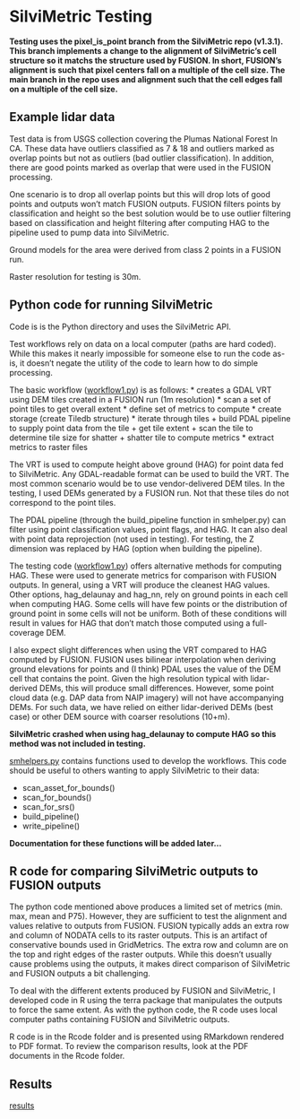 
<!-- README.md is generated from README.Rmd. Please edit that file -->

# SilviMetric Testing

**Testing uses the pixel_is_point branch from the SilviMetric repo
(v1.3.1). This branch implements a change to the alignment of
SilviMetric’s cell structure so it matchs the structure used by FUSION.
In short, FUSION’s alignment is such that pixel centers fall on a
multiple of the cell size. The main branch in the repo uses and
alignment such that the cell edges fall on a multiple of the cell
size.**

## Example lidar data

Test data is from USGS collection covering the Plumas National Forest In
CA. These data have outliers classified as 7 & 18 and outliers marked as
overlap points but not as outliers (bad outlier classification). In
addition, there are good points marked as overlap that were used in the
FUSION processing.

One scenario is to drop all overlap points but this will drop lots of
good points and outputs won’t match FUSION outputs. FUSION filters
points by classification and height so the best solution would be to use
outlier filtering based on classification and height filtering after
computing HAG to the pipeline used to pump data into SilviMetric.

Ground models for the area were derived from class 2 points in a FUSION
run.

Raster resolution for testing is 30m.

## Python code for running SilviMetric

Code is is the Python directory and uses the SilviMetric API.

Test workflows rely on data on a local computer (paths are hard coded).
While this makes it nearly impossible for someone else to run the code
as-is, it doesn’t negate the utility of the code to learn how to do
simple processing.

The basic workflow
([workflow1.py](https://github.com/bmcgaughey1/SilviMetricTesting/blob/24fba55ed3d666b5fc83bb925c61ef3f37c61a8e/Python/workflow1.py))
is as follows: \* creates a GDAL VRT using DEM tiles created in a FUSION
run (1m resolution) \* scan a set of point tiles to get overall extent
\* define set of metrics to compute \* create storage (create Tiledb
structure) \* iterate through tiles + build PDAL pipeline to supply
point data from the tile + get tile extent + scan the tile to determine
tile size for shatter + shatter tile to compute metrics \* extract
metrics to raster files

The VRT is used to compute height above ground (HAG) for point data fed
to SilviMetric. Any GDAL-readable format can be used to build the VRT.
The most common scenario would be to use vendor-delivered DEM tiles. In
the testing, I used DEMs generated by a FUSION run. Not that these tiles
do not correspond to the point tiles.

The PDAL pipeline (through the build_pipeline function in smhelper.py)
can filter using point classification values, point flags, and HAG. It
can also deal with point data reprojection (not used in testing). For
testing, the Z dimension was replaced by HAG (option when building the
pipeline).

The testing code
([workflow1.py](https://github.com/bmcgaughey1/SilviMetricTesting/blob/24fba55ed3d666b5fc83bb925c61ef3f37c61a8e/Python/workflow1.py))
offers alternative methods for computing HAG. These were used to
generate metrics for comparison with FUSION outputs. In general, using a
VRT will produce the cleanest HAG values. Other options, hag_delaunay
and hag_nn, rely on ground points in each cell when computing HAG. Some
cells will have few points or the distribution of ground point in some
cells will not be uniform. Both of these conditions will result in
values for HAG that don’t match those computed using a full-coverage
DEM.

I also expect slight differences when using the VRT compared to HAG
computed by FUSION. FUSION uses bilinear interpolation when deriving
ground elevations for points and (I think) PDAL uses the value of the
DEM cell that contains the point. Given the high resolution typical with
lidar-derived DEMs, this will produce small differences. However, some
point cloud data (e.g. DAP data from NAIP imagery) will not have
accompanying DEMs. For such data, we have relied on either lidar-derived
DEMs (best case) or other DEM source with coarser resolutions (10+m).

**SilviMetric crashed when using hag_delaunay to compute HAG so this
method was not included in testing.**

[smhelpers.py](https://github.com/bmcgaughey1/SilviMetricTesting/blob/24fba55ed3d666b5fc83bb925c61ef3f37c61a8e/Python/smhelpers.py)
contains functions used to develop the workflows. This code should be
useful to others wanting to apply SilviMetric to their data:

- scan_asset_for_bounds()
- scan_for_bounds()
- scan_for_srs()
- build_pipeline()
- write_pipeline()

**Documentation for these functions will be added later…**

## R code for comparing SilviMetric outputs to FUSION outputs

The python code mentioned above produces a limited set of metrics (min.
max, mean and P75). However, they are sufficient to test the alignment
and values relative to outputs from FUSION. FUSION typically adds an
extra row and column of NODATA cells to its raster outputs. This is an
artifact of conservative bounds used in GridMetrics. The extra row and
column are on the top and right edges of the raster outputs. While this
doesn’t usually cause problems using the outputs, it makes direct
comparison of SilviMetric and FUSION outputs a bit challenging.

To deal with the different extents produced by FUSION and SilviMetric, I
developed code in R using the terra package that manipulates the outputs
to force the same extent. As with the python code, the R code uses local
computer paths containing FUSION and SilviMetric outputs.

R code is in the Rcode folder and is presented using RMarkdown rendered
to PDF format. To review the comparison results, look at the PDF
documents in the Rcode folder.

## Results

[results](https://github.com/bmcgaughey1/SilviMetricTesting/blob/f2fe47e20f8910a1aeb0b393639841acf73b431c/Rcode/MetricComparison.pdf)
